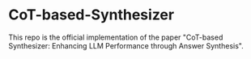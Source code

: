 # CoT-based-Synthesizer
This repo is the official implementation of the paper "CoT-based Synthesizer: Enhancing LLM Performance through Answer Synthesis".